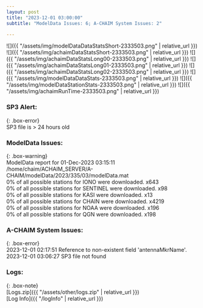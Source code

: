 ```yaml
---
layout: post
title: "2023-12-01 03:00:00"
subtitle: "ModelData Issues: 6; A-CHAIM System Issues: 2"

---
```


![]({{ "/assets/img/modelDataDataStatsShort-2333503.png" | relative_url }})
![]({{ "/assets/img/achaimDataStatsShort-2333503.png" | relative_url }})
![]({{ "/assets/img/achaimDataStatsLong00-2333503.png" | relative_url }})
![]({{ "/assets/img/achaimDataStatsLong01-2333503.png" | relative_url }})
![]({{ "/assets/img/achaimDataStatsLong02-2333503.png" | relative_url }})
![]({{ "/assets/img/modelDataDataStats-2333503.png" | relative_url }})
![]({{ "/assets/img/modelDataStationStats-2333503.png" | relative_url }})
![]({{ "/assets/img/achaimRunTime-2333503.png" | relative_url }})

### SP3 Alert:  
  
{: .box-error}  
SP3 file is > 24 hours old  

### ModelData Issues:  
  
{: .box-warning}  
 ModelData report for 01-Dec-2023 03:15:11   
 /home/chaim/ACHAIM_SERVER/A-CHAIM/modelData/2023/335/03/modelData.mat   
 0% of all possible stations for IONO were downloaded. x643   
 0% of all possible stations for SENTINEL were downloaded. x98   
 0% of all possible stations for KASI were downloaded. x13   
 0% of all possible stations for CHAIN were downloaded. x4219   
 0% of all possible stations for NOAA were downloaded. x196   
 0% of all possible stations for QGN were downloaded. x198   
  
### A-CHAIM System Issues:  
  
{: .box-error}  
2023-12-01 02:17:51 Reference to non-existent field 'antennaMkrName'.  
2023-12-01 03:06:27 SP3 file not found  

### Logs:  
  
{: .box-note}  
[Logs.zip]({{ "/assets/other/logs.zip" | relative_url }})  
[Log Info]({{ "/logInfo" | relative_url }})  
